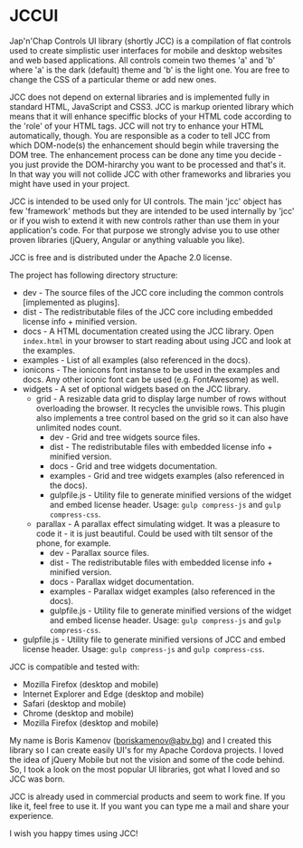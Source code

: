 JCCUI
=====

Jap'n'Chap Controls UI library (shortly JCC) is a compilation of flat controls used to create simplistic user interfaces for mobile and desktop websites and web based applications. All controls comein two themes 'a' and 'b' where 'a' is the dark (default) theme and 'b' is the light one. You are free to change the CSS of a particular theme or add new ones.

JCC does not depend on external libraries and is implemented fully in standard HTML, JavaScript and CSS3. JCC is markup oriented library which means that it will enhance speciffic blocks of your HTML code according to the 'role' of your HTML tags. JCC will not try to enhance your HTML automatically, though. You are responsible as a coder to tell JCC from which DOM-node(s) the enhancement should begin while traversing the DOM tree. The enhancement process can be done any time you decide - you just provide the DOM-hirarchy you want to be processed and that's it. In that way you will not collide JCC with other frameworks and libraries you might have used in your project.

JCC is intended to be used only for UI controls. The main 'jcc' object has few 'framework' methods but they are intended to be used internally by 'jcc' or if you wish to extend it with new controls rather than use them in your application's code. For that purpose we strongly advise you to use other proven libraries (jQuery, Angular or anything valuable you like).

JCC is free and is distributed under the Apache 2.0 license.

The project has following directory structure:

* dev - The source files of the JCC core including the common controls [implemented as plugins].
* dist - The redistributable files of the JCC core including embedded license info + minified version.
* docs - A HTML documentation created using the JCC library. Open `index.html` in your browser to start reading about using JCC and look at the examples.
* examples - List of all examples (also referenced in the docs).
* ionicons - The ionicons font instanse to be used in the examples and docs. Any other iconic font can be used (e.g. FontAwesome) as well.
* widgets - A set of optional widgets based on the JCC library.
	* grid - A resizable data grid to display large number of rows without overloading the browser. It recycles the unvisible rows. This plugin also implements a tree control based on the grid so it can also have unlimited nodes count.
		* dev - Grid and tree widgets source files.
		* dist - The redistributable files with embedded license info + minified version.
		* docs - Grid and tree widgets documentation.
		* examples - Grid and tree widgets examples (also referenced in the docs).
		* gulpfile.js - Utility file to generate minified versions of the widget and embed license header. Usage: `gulp compress-js` and `gulp compress-css`.
	* parallax - A parallax effect simulating widget. It was a pleasure to code it - it is just beautiful. Could be used with tilt sensor of the phone, for example.
		* dev - Parallax source files.
		* dist - The redistributable files with embedded license info + minified version.
		* docs - Parallax widget documentation.
		* examples - Parallax widget examples (also referenced in the docs).
		* gulpfile.js - Utility file to generate minified versions of the widget and embed license header. Usage: `gulp compress-js` and `gulp compress-css`.	
* gulpfile.js - Utility file to generate minified versions of JCC and embed license header. Usage: `gulp compress-js` and `gulp compress-css`.
		
JCC is compatible and tested with: 

* Mozilla Firefox (desktop and mobile)
* Internet Explorer and Edge (desktop and mobile)
* Safari (desktop and mobile)
* Chrome (desktop and mobile)
* Mozilla Firefox (desktop and mobile)
	
My name is Boris Kamenov (boriskamenov@abv.bg) and I created this library so I can create easily UI's for my Apache Cordova projects. I loved the idea of jQuery Mobile but not the vision and some of the code behind. So, I took a look on the most popular UI libraries, got what I loved and so JCC was born. 

JCC is already used in commercial products and seem to work fine. If you like it, feel free to use it. If you want you can type me a mail and share your experience.

I wish you happy times using JCC!
